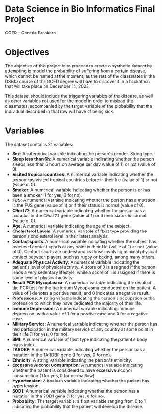 # Data Science in Bio Informatics Final Project

GCED - Genetic Breakers

# Objectives 

The objective of this project is to proceed to create a synthetic dataset by attempting to model the probability of suffering from a certain disease, which cannot be named at the moment, as the rest of the classmates in the DSBIO course of the GCED degree will have to discover it in a hackathon that will take place on December 14, 2023.

This dataset should include the triggering variables of the disease, as well as other variables not used for the model in order to mislead the classmates, accompanied by the target variable of the probability that the individual described in that row will have of being sick.

# Variables

The dataset contains 21 variables:

* **Sex**: A categorical variable indicating the person's gender. String type.
* **Sleep less than 6h**: A numerical variable indicating whether the person sleeps less than 6 hours on average per day (value of 1) or not (value of 0).
* **Visited tropical countries**: A numerical variable indicating whether the person has visited tropical countries before in their life (value of 1) or not (value of 0).
* **Smoker**: A numerical variable indicating whether the person is or has been a smoker (1 for yes, 0 for no).
* **FUS**: A numerical variable indicating whether the person has a mutation in the FUS gene (value of 1) or if their status is normal (value of 0).
* **C9orf72**: A numerical variable indicating whether the person has a mutation in the C9orf72 gene (value of 1) or if their status is normal (value of 0).
* **Age**: A numerical variable indicating the age of the subject.
* **Cholesterol Levels**: A numerical variable of float type providing the person's cholesterol level in their latest analysis.
* **Contact sports**: A numerical variable indicating whether the subject has practiced contact sports at any point in their life (value of 1) or not (value of 0). Contact sports are understood as those involving minimal physical contact between players, such as rugby or boxing, among many others.
* **Adequate Physical Activity**: A numerical variable indicating the patient's level of physical activity. A score of 0 is assigned if the person leads a very sedentary lifestyle, while a score of 1 is assigned if there is some level of physical activity.
* **Result PCR Mycoplasma**: A numerical variable indicating the result of the PCR test for the bacterium Mycoplasma conducted on the patient. A value of 1 denotes a positive result, and 0 indicates a negative result.
* **Professions**: A string variable indicating the person's occupation or the profession to which they have dedicated the majority of their life.
* **Immune Depression**: A numerical variable indicating immune depression, with a value of 1 for a positive case and 0 for a negative case.
* **Military Service**: A numerical variable indicating whether the person has had participation in the military service of any country at some point in their life (1 for yes, 0 for no).
* **BMI**: A numerical variable of float type indicating the patient's body mass index.
* **TARDBP**: A numerical variable indicating whether the person has a mutation in the TARDBP gene (1 for yes, 0 for no).
* **Ethnicity**: A string variable indicating the person's ethnicity.
* **Excessive Alcohol Consumption**: A numerical variable indicating whether the patient is considered to have excessive alcohol consumption (1 for yes, 0 for normal/low).
* **Hypertension**: A boolean variable indicating whether the patient has hypertension.
* **SOD1**: A numerical variable indicating whether the person has a mutation in the SOD1 gene (1 for yes, 0 for no).
* **Probability**: The target variable; a float variable ranging from 0 to 1 indicating the probability that the patient will develop the disease.
